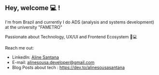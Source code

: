 ## Hey, welcome 💻 !  

I'm from Brazil and currently I do ADS (analysis and systems development) at the university "FAMETRO"
<p>Passionate about Technology, UX/UI and Frontend Ecosystem 🎨💻</p>


Reach me out:
* LinkedIn: [Aline Santana](https://www.linkedin.com/in/aline-sousa-santana-131535256/)
* E-mail: alinesousa.developer@gmail.com
* Blog Posts about tech : https://dev.to/alinesousasantana
